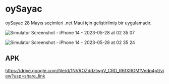 # oySayac
oySayac 28 Mayıs seçimleri .net Maui için geliştirilmiş bir uygulamadır.

![Simulator Screenshot - iPhone 14 - 2023-05-28 at 02 35 07](https://github.com/erdalkama/oySayac/assets/34250103/7367ea08-a1ed-416d-a763-9d2dd11edb7a)

![Simulator Screenshot - iPhone 14 - 2023-05-28 at 02 35 24](https://github.com/erdalkama/oySayac/assets/34250103/f8acf030-d3ba-4248-b27c-008fc02f8cbe)

## APK
https://drive.google.com/file/d/1NVROZddztwgV_CRD_R6fXRGMfVedp4pt/view?usp=share_link
